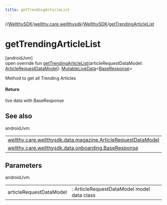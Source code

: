 ```yaml
---
title: getTrendingArticleList
---
```

//[WellthySDK](../../../index.html)/[wellthy.care.wellthysdk](../index.html)/[WellthySDK](index.html)/[getTrendingArticleList](get-trending-article-list.html)



# getTrendingArticleList



[androidJvm]\
open override fun [getTrendingArticleList](get-trending-article-list.html)(articleRequestDataModel: [ArticleRequestDataModel](../../wellthy.care.wellthysdk.data.magazine/-article-request-data-model/index.html)): [MutableLiveData](https://developer.android.com/reference/kotlin/androidx/lifecycle/MutableLiveData.html)&lt;[BaseResponse](../../wellthy.care.wellthysdk.data.onboarding/-base-response/index.html)&gt;



Method to get all Trending Articles



#### Return



live data with BaseResponse



## See also


androidJvm

| | |
|---|---|
| [wellthy.care.wellthysdk.data.magazine.ArticleRequestDataModel](../../wellthy.care.wellthysdk.data.magazine/-article-request-data-model/index.html) |  |
| [wellthy.care.wellthysdk.data.onboarding.BaseResponse](../../wellthy.care.wellthysdk.data.onboarding/-base-response/index.html) |  |



## Parameters


androidJvm

| | |
|---|---|
| articleRequestDataModel | : ArticleRequestDataModel model data class |




